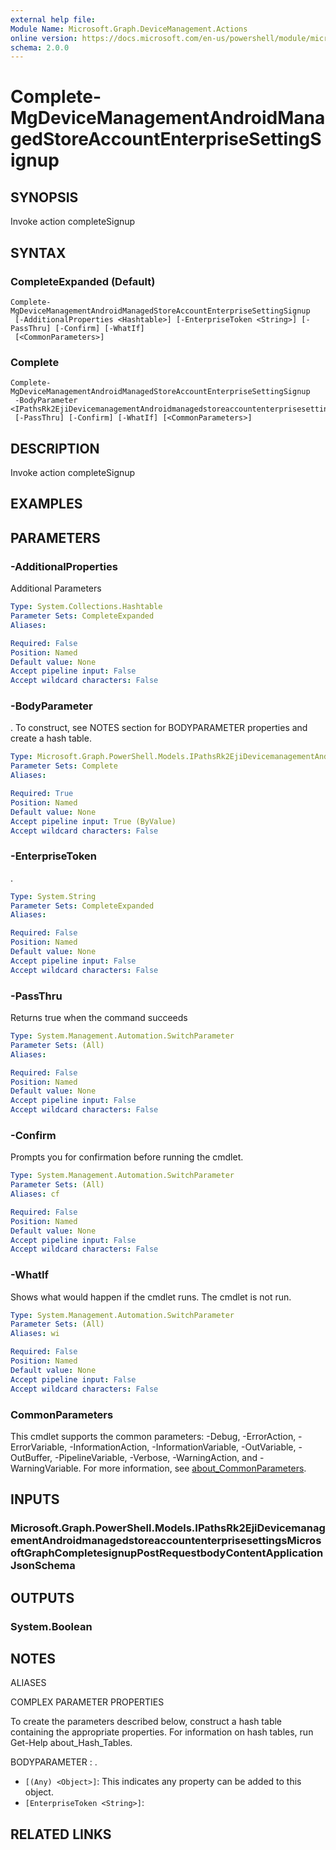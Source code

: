 ```yaml
---
external help file:
Module Name: Microsoft.Graph.DeviceManagement.Actions
online version: https://docs.microsoft.com/en-us/powershell/module/microsoft.graph.devicemanagement.actions/complete-mgdevicemanagementandroidmanagedstoreaccountenterprisesettingsignup
schema: 2.0.0
---
```


# Complete-MgDeviceManagementAndroidManagedStoreAccountEnterpriseSettingSignup

## SYNOPSIS
Invoke action completeSignup

## SYNTAX

### CompleteExpanded (Default)
```
Complete-MgDeviceManagementAndroidManagedStoreAccountEnterpriseSettingSignup
 [-AdditionalProperties <Hashtable>] [-EnterpriseToken <String>] [-PassThru] [-Confirm] [-WhatIf]
 [<CommonParameters>]
```

### Complete
```
Complete-MgDeviceManagementAndroidManagedStoreAccountEnterpriseSettingSignup
 -BodyParameter <IPathsRk2EjiDevicemanagementAndroidmanagedstoreaccountenterprisesettingsMicrosoftGraphCompletesignupPostRequestbodyContentApplicationJsonSchema>
 [-PassThru] [-Confirm] [-WhatIf] [<CommonParameters>]
```

## DESCRIPTION
Invoke action completeSignup

## EXAMPLES

## PARAMETERS

### -AdditionalProperties
Additional Parameters

```yaml
Type: System.Collections.Hashtable
Parameter Sets: CompleteExpanded
Aliases:

Required: False
Position: Named
Default value: None
Accept pipeline input: False
Accept wildcard characters: False
```

### -BodyParameter
.
To construct, see NOTES section for BODYPARAMETER properties and create a hash table.

```yaml
Type: Microsoft.Graph.PowerShell.Models.IPathsRk2EjiDevicemanagementAndroidmanagedstoreaccountenterprisesettingsMicrosoftGraphCompletesignupPostRequestbodyContentApplicationJsonSchema
Parameter Sets: Complete
Aliases:

Required: True
Position: Named
Default value: None
Accept pipeline input: True (ByValue)
Accept wildcard characters: False
```

### -EnterpriseToken
.

```yaml
Type: System.String
Parameter Sets: CompleteExpanded
Aliases:

Required: False
Position: Named
Default value: None
Accept pipeline input: False
Accept wildcard characters: False
```

### -PassThru
Returns true when the command succeeds

```yaml
Type: System.Management.Automation.SwitchParameter
Parameter Sets: (All)
Aliases:

Required: False
Position: Named
Default value: None
Accept pipeline input: False
Accept wildcard characters: False
```

### -Confirm
Prompts you for confirmation before running the cmdlet.

```yaml
Type: System.Management.Automation.SwitchParameter
Parameter Sets: (All)
Aliases: cf

Required: False
Position: Named
Default value: None
Accept pipeline input: False
Accept wildcard characters: False
```

### -WhatIf
Shows what would happen if the cmdlet runs.
The cmdlet is not run.

```yaml
Type: System.Management.Automation.SwitchParameter
Parameter Sets: (All)
Aliases: wi

Required: False
Position: Named
Default value: None
Accept pipeline input: False
Accept wildcard characters: False
```

### CommonParameters
This cmdlet supports the common parameters: -Debug, -ErrorAction, -ErrorVariable, -InformationAction, -InformationVariable, -OutVariable, -OutBuffer, -PipelineVariable, -Verbose, -WarningAction, and -WarningVariable. For more information, see [about_CommonParameters](http://go.microsoft.com/fwlink/?LinkID=113216).

## INPUTS

### Microsoft.Graph.PowerShell.Models.IPathsRk2EjiDevicemanagementAndroidmanagedstoreaccountenterprisesettingsMicrosoftGraphCompletesignupPostRequestbodyContentApplicationJsonSchema

## OUTPUTS

### System.Boolean

## NOTES

ALIASES

COMPLEX PARAMETER PROPERTIES

To create the parameters described below, construct a hash table containing the appropriate properties. For information on hash tables, run Get-Help about_Hash_Tables.


BODYPARAMETER <IPathsRk2EjiDevicemanagementAndroidmanagedstoreaccountenterprisesettingsMicrosoftGraphCompletesignupPostRequestbodyContentApplicationJsonSchema>: .
  - `[(Any) <Object>]`: This indicates any property can be added to this object.
  - `[EnterpriseToken <String>]`: 

## RELATED LINKS

